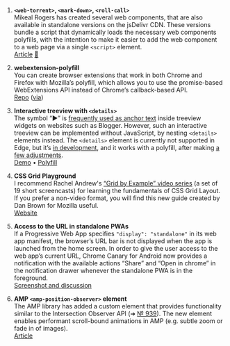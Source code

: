 1. **`<web-torrent>`, `<mark-down>`, `<roll-call>`**  
Mikeal Rogers has created several web components, that are also available in standalone versions on the jsDelivr CDN. These versions bundle a script that dynamically loads the necessary web components polyfills, with the intention to make it easier to add the web component to a web page via a single `<script>` element.  
[Article](https://medium.com/@mikeal/ive-seen-the-future-it-s-full-of-html-2577246f2210) [💬](https://twitter.com/mikeal/status/912109937110614016)

1. **webextension-polyfill**  
You can create browser extensions that work in both Chrome and Firefox with Mozilla’s polyfill, which allows you to use the promise-based WebExtensions API instead of Chrome’s callback-based API.  
[Repo](https://github.com/mozilla/webextension-polyfill) ([via](https://medium.com/@yorkxin/things-i-learned-from-migrating-a-chrome-extension-to-firefox-using-webextensions-975474d4fa77))

1. **Interactive treeview with `<details>`**  
The symbol “►” is [frequently used as anchor text](https://discuss.httparchive.org/t/the-most-frequently-used-anchor-text/1071) inside treeview widgets on websites such as Blogger. However, such an interactive treeview can be implemented without JavaScript, by nesting `<details>` elements instead. The `<details>` element is currently not supported in Edge, but it’s [in development](https://developer.microsoft.com/en-us/microsoft-edge/platform/status/detailssummary/), and it works with a polyfill, after making [a few adjustments](https://twitter.com/simevidas/status/915329395631501312).  
[Demo](https://twitter.com/simevidas/status/913028298887876608) • [Polyfill](https://github.com/javan/details-element-polyfill)

1. **CSS Grid Playground**  
I recommend Rachel Andrew's [“Grid by Example” video series](https://www.youtube.com/watch?v=Dz9BzY21Zks&list=PLQkVA6z3dFvbnBJetfYDAF3-cG_ubgdZR) (a set of 19 short screencasts) for learning the fundamentals of CSS Grid Layout. If you prefer a non-video format, you will find this new guide created by Dan Brown for Mozilla useful.  
[Website](https://mozilladevelopers.github.io/playground/)

1. **Access to the URL in standalone PWAs**  
If a Progressive Web App specifies `"display": "standalone"` in its web app manifest, the browser’s URL bar is not displayed when the app is launched from the home screen. In order to give the user access to the web app’s current URL, Chrome Canary for Android now provides a notification with the available actions “Share” and “Open in chrome” in the notification drawer whenever the standalone PWA is in the foreground.  
[Screenshot and discussion](https://twitter.com/owencm/status/913059860215762944)

1. **AMP `<amp-position-observer>` element**  
The AMP library has added a custom element that provides functionality similar to the Intersection Observer API (➔ [№ 939](https://webplatform.news/issues/2017-08-03#intersection-observer-options)). The new element enables performant scroll-bound animations in AMP (e.g. subtle zoom or fade in of images).  
[Article](https://amphtml.wordpress.com/2017/09/30/new-in-amp-position-observers-fluid-ads-and-improved-analytics-for-video-beyond/)
